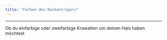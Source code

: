 ```yaml
---
title: "Farben des Nackenträgers"
---
```


***

Ob du einfarbige oder zweifarbige Krawatten um deinen Hals haben möchtest




